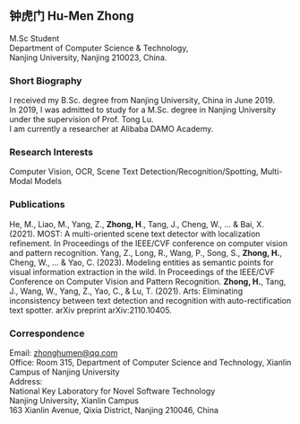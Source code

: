 ## 钟虎门 Hu-Men Zhong
  M.Sc Student<br>
  Department of Computer Science & Technology,<br>
  Nanjing University, Nanjing 210023, China.<br>

### Short Biography
  I received my B.Sc. degree from Nanjing University, China in June 2019.<br>
  In 2019, I was admitted to study for a M.Sc. degree in Nanjing University under the supervision of Prof. Tong Lu.<br>
  I am currently a researcher at Alibaba DAMO Academy.
  
### Research Interests
  Computer Vision, OCR, Scene Text Detection/Recognition/Spotting, Multi-Modal Models<br>

### Publications
  He, M., Liao, M., Yang, Z., **Zhong, H**., Tang, J., Cheng, W., ... & Bai, X. (2021). MOST: A multi-oriented scene text detector with localization refinement. In Proceedings of the IEEE/CVF conference on computer vision and pattern recognition.
  Yang, Z., Long, R., Wang, P., Song, S., **Zhong, H.**, Cheng, W., ... & Yao, C. (2023). Modeling entities as semantic points for visual information extraction in the wild. In Proceedings of the IEEE/CVF Conference on Computer Vision and Pattern Recognition.
  **Zhong, H.**, Tang, J., Wang, W., Yang, Z., Yao, C., & Lu, T. (2021). Arts: Eliminating inconsistency between text detection and recognition with auto-rectification text spotter. arXiv preprint arXiv:2110.10405.
  
### Correspondence
  Email: zhonghumen@qq.com<br>
  Office: Room 315, Department of Computer Science and Technology, Xianlin Campus of Nanjing University<br>
  Address:<br> 
  National Key Laboratory for Novel Software Technology<br>
  Nanjing University, Xianlin Campus<br>
  163 Xianlin Avenue, Qixia District, Nanjing 210046, China<br>

